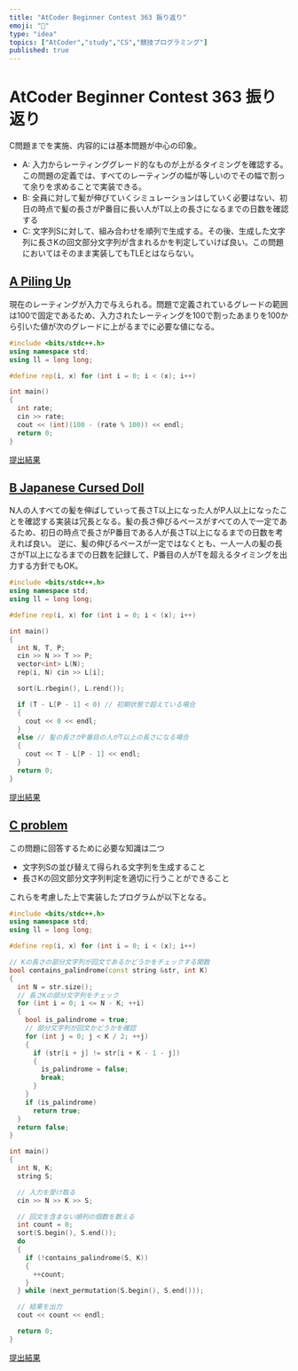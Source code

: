 ```yaml
---
title: "AtCoder Beginner Contest 363 振り返り"
emoji: "📒"
type: "idea"
topics: ["AtCoder","study","CS","競技プログラミング"]
published: true
---
```


# AtCoder Beginner Contest 363 振り返り

C問題までを実施、内容的には基本問題が中心の印象。

- A: 入力からレーティンググレード的なものが上がるタイミングを確認する。この問題の定義では、すべてのレーティングの幅が等しいのでその幅で割って余りを求めることで実装できる。
- B: 全員に対して髪が伸びていくシミュレーションはしていく必要はない、初日の時点で髪の長さがP番目に長い人がT以上の長さになるまでの日数を確認する
- C: 文字列Sに対して、組み合わせを順列で生成する。その後、生成した文字列に長さKの回文部分文字列が含まれるかを判定していけば良い。この問題においてはそのまま実装してもTLEとはならない。

## [A Piling Up](https://atcoder.jp/contests/abc363/tasks/363_a)

現在のレーティングが入力で与えられる。問題で定義されているグレードの範囲は100で固定であるため、入力されたレーティングを100で割ったあまりを100から引いた値が次のグレードに上がるまでに必要な値になる。

```cpp
#include <bits/stdc++.h>
using namespace std;
using ll = long long;

#define rep(i, x) for (int i = 0; i < (x); i++)

int main()
{
  int rate;
  cin >> rate;
  cout << (int)(100 - (rate % 100)) << endl;
  return 0;
}
```

[提出結果](https://atcoder.jp/contests/abc363/submissions/58140751)

## [B Japanese Cursed Doll](https://atcoder.jp/contests/abc363/tasks/363_b)

N人の人すべての髪を伸ばしていって長さT以上になった人がP人以上になったことを確認する実装は冗長となる。髪の長さ伸びるペースがすべての人で一定であるため、初日の時点で長さがP番目である人が長さT以上になるまでの日数を考えれば良い。
逆に、髪の伸びるペースが一定ではなくとも、一人一人の髪の長さがT以上になるまでの日数を記録して、P番目の人がTを超えるタイミングを出力する方針でもOK。

```cpp
#include <bits/stdc++.h>
using namespace std;
using ll = long long;

#define rep(i, x) for (int i = 0; i < (x); i++)

int main()
{
  int N, T, P;
  cin >> N >> T >> P;
  vector<int> L(N);
  rep(i, N) cin >> L[i];

  sort(L.rbegin(), L.rend());

  if (T - L[P - 1] < 0) // 初期状態で超えている場合
  {
    cout << 0 << endl;
  }
  else // 髪の長さがP番目の人がT以上の長さになる場合
  {
    cout << T - L[P - 1] << endl;
  }
  return 0;
}
```

[提出結果](https://atcoder.jp/contests/abc363/submissions/58140814)

## [C problem](https://atcoder.jp/contests/abc363/tasks/363_c)

この問題に回答するために必要な知識は二つ

- 文字列Sの並び替えて得られる文字列を生成すること
- 長さKの回文部分文字列判定を適切に行うことができること

これらを考慮した上で実装したプログラムが以下となる。

```cpp
#include <bits/stdc++.h>
using namespace std;
using ll = long long;

#define rep(i, x) for (int i = 0; i < (x); i++)

// Kの長さの部分文字列が回文であるかどうかをチェックする関数
bool contains_palindrome(const string &str, int K)
{
  int N = str.size();
  // 長さKの部分文字列をチェック
  for (int i = 0; i <= N - K; ++i)
  {
    bool is_palindrome = true;
    // 部分文字列が回文かどうかを確認
    for (int j = 0; j < K / 2; ++j)
    {
      if (str[i + j] != str[i + K - 1 - j])
      {
        is_palindrome = false;
        break;
      }
    }
    if (is_palindrome)
      return true;
  }
  return false;
}

int main()
{
  int N, K;
  string S;

  // 入力を受け取る
  cin >> N >> K >> S;

  // 回文を含まない順列の個数を数える
  int count = 0;
  sort(S.begin(), S.end());
  do
  {
    if (!contains_palindrome(S, K))
    {
      ++count;
    }
  } while (next_permutation(S.begin(), S.end()));

  // 結果を出力
  cout << count << endl;

  return 0;
}

```

[提出結果](https://atcoder.jp/contests/abc363/submissions/58141054)
